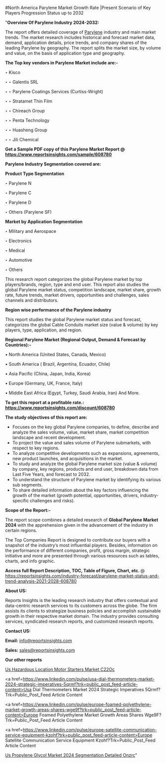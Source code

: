 #North America Parylene Market Growth Rate |Present Scenario of Key Players Progression Status up to 2032

"<strong>Overview Of Parylene Industry 2024-2032:</strong>

The report offers detailed coverage of <a href=https://www.reportsinsights.com/sample/608780>Parylene</a> industry and main market trends. The market research includes historical and forecast market data, demand, application details, price trends, and company shares of the leading Parylene by geography. The report splits the market size, by volume and value, on the basis of application type and geography.

<strong>The Top key vendors in Parylene Market include are:- </strong>

‣ Kisco

‣ 
‣ Galentis SRL

‣ 
‣ Parylene Coatings Services (Curtiss-Wright)

‣ 
‣ Stratamet Thin Film

‣ 
‣ Chireach Group

‣ 
‣ Penta Technology

‣ 
‣ Huasheng Group

‣ 
‣ Jili Chemical

<strong>Get a Sample PDF copy of this Parylene Market Report </strong><strong>@ <a href=https://www.reportsinsights.com/sample/608780 style=color:#0000ff;>https://www.reportsinsights.com/sample/608780</a> </strong>

<strong>Parylene Industry Segmentation covered are:</strong>

<strong>Product Type Segmentation</strong>

‣    Parylene N

‣ Parylene C

‣ Parylene D

‣ Others (Parylene SF)

<strong>Market by Application Segmentation</strong>

‣   Military and Aerospace

‣ Electronics

‣ Medical

‣ Automotive

‣ Others

This research report categorizes the global Parylene market by top players/brands, region, type and end user. This report also studies the global Parylene market status, competition landscape, market share, growth rate, future trends, market drivers, opportunities and challenges, sales channels and distributors.

<strong>Region wise performance of the Parylene industry</strong><strong> </strong>

This report studies the global Parylene market status and forecast, categorizes the global Cable Conduits market size (value &amp; volume) by key players, type, application, and region. 

<strong>Regional Parylene Market (Regional Output, Demand &amp; Forecast by Countries):-</strong>

• North America (United States, Canada, Mexico)

• South America ( Brazil, Argentina, Ecuador, Chile)

• Asia Pacific (China, Japan, India, Korea)

• Europe (Germany, UK, France, Italy)

• Middle East Africa (Egypt, Turkey, Saudi Arabia, Iran) And More.

<strong>To get this report at a profitable rate.: <a href=https://www.reportsinsights.com/discount/608780 style=color:#0000ff;>https://www.reportsinsights.com/discount/608780</a></strong>

<strong>The study objectives of this report are:</strong>
<ul>
  <li>Focuses on the key global Parylene companies, to define, describe and analyze the sales volume, value, market share, market competition landscape and recent development.</li>
  <li>To project the value and sales volume of Parylene submarkets, with respect to key regions.</li>
  <li>To analyze competitive developments such as expansions, agreements, new product launches, and acquisitions in the market.</li>
  <li>To study and analyze the global Parylene market size (value &amp; volume) by company, key regions, products and end user, breakdown data from Last Five Years, and forecast to 2032.</li>
  <li>To understand the structure of Parylene market by identifying its various sub segments.</li>
  <li>To share detailed information about the key factors influencing the growth of the market (growth potential, opportunities, drivers, industry-specific challenges and risks).</li>
</ul>
<strong>Scope of the Report:-</strong><strong> </strong>

The report scope combines a detailed research of <strong>Global Parylene Market 2024 </strong>with the apprehension given in the advancement of the industry in certain regions.

The Top Companies Report is designed to contribute our buyers with a snapshot of the industry’s most influential players. Besides, information on the performance of different companies, profit, gross margin, strategic initiative and more are presented through various resources such as tables, charts, and info graphic.

<strong>Access full Report Description, TOC, Table of Figure, Chart, etc. </strong>@   <a href=https://reportsinsights.com/industry-forecast/parylene-market-status-and-trend-analysis-2021-2028-608780 style=color:#0000ff;>https://reportsinsights.com/industry-forecast/parylene-market-status-and-trend-analysis-2021-2028-608780</a>

<strong>About US:</strong>

Reports Insights is the leading research industry that offers contextual and data-centric research services to its customers across the globe. The firm assists its clients to strategize business policies and accomplish sustainable growth in their respective market domain. The industry provides consulting services, syndicated research reports, and customized research reports.

<strong>Contact US:</strong>

<p class=""""><b>Email:</b> <a href=mailto:info@reportsinsights.com>info@reportsinsights.com</a></p>
<p class=""""><b>Sales:</b> <a href=mailto:sales@reportsinsights.com>sales@reportsinsights.com</a></p>

<strong>Our other reports</strong>

<a href=https://www.linkedin.com/pulse/us-hazardous-location-motor-starters-market-c22oc/>Us Hazardous Location Motor Starters Market C22Oc</a>

<a href=https://www.linkedin.com/pulse/usa-dial-thermometers-market-2024-strategic-imperatives-5qrmf?trk=public_post_feed-article-content>Usa Dial Thermometers Market 2024 Strategic Imperatives 5Qrmf?Trk=Public_Post_Feed Article Content</a>

<a href=https://www.linkedin.com/pulse/europe-foamed-polyethylene-market-growth-areas-shares-wge9f?trk=public_post_feed-article-content>Europe Foamed Polyethylene Market Growth Areas Shares Wge9F?Trk=Public_Post_Feed Article Content</a>

<a href=https://www.linkedin.com/pulse/europe-satellite-communication-service-equipment-kzohf?trk=public_post_feed-article-content>Europe Satellite Communication Service Equipment Kzohf?Trk=Public_Post_Feed Article Content</a>

<a href=https://www.linkedin.com/pulse/us-propylene-glycol-market-2024-segmentation-detailed-onzrc/>Us Propylene Glycol Market 2024 Segmentation Detailed Onzrc</a>"
